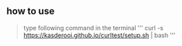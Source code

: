 ## how to use

> type following command in the terminal
'''
curl -s https://kasderooi.github.io/curltest/setup.sh | bash
'''
